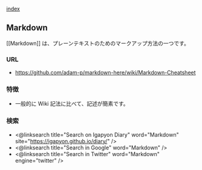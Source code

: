 [index](https://igapyon.github.io/diary/keyword/index.html)

## Markdown

[[Markdown]] は、プレーンテキストのためのマークアップ方法の一つです。

### URL

* https://github.com/adam-p/markdown-here/wiki/Markdown-Cheatsheet

### 特徴

* 一般的に Wiki 記法に比べて、記述が簡素です。

### 検索

* <@linksearch title="Search on Igapyon Diary" word="Markdown" site="https://igapyon.github.io/diary/" />
* <@linksearch title="Search in Google" word="Markdown" />
* <@linksearch title="Search in Twitter" word="Markdown" engine="twitter" />
